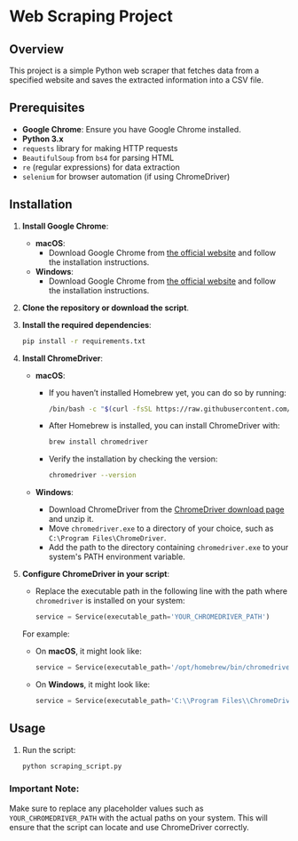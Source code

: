 # Web Scraping Project

## Overview
This project is a simple Python web scraper that fetches data from a specified website and saves the extracted information into a CSV file.

## Prerequisites
- **Google Chrome**: Ensure you have Google Chrome installed.
- **Python 3.x**
- `requests` library for making HTTP requests
- `BeautifulSoup` from `bs4` for parsing HTML
- `re` (regular expressions) for data extraction
- `selenium` for browser automation (if using ChromeDriver)

## Installation

1. **Install Google Chrome**:
   - **macOS**:
     - Download Google Chrome from [the official website](https://www.google.com/chrome/) and follow the installation instructions.
   - **Windows**:
     - Download Google Chrome from [the official website](https://www.google.com/chrome/) and follow the installation instructions.

2. **Clone the repository or download the script**.

3. **Install the required dependencies**:
    ```bash
    pip install -r requirements.txt
    ```

4. **Install ChromeDriver**:
   - **macOS**:
     - If you haven’t installed Homebrew yet, you can do so by running:
       ```bash
       /bin/bash -c "$(curl -fsSL https://raw.githubusercontent.com/Homebrew/install/HEAD/install.sh)"
       ```
     - After Homebrew is installed, you can install ChromeDriver with:
       ```bash
       brew install chromedriver
       ```
     - Verify the installation by checking the version:
       ```bash
       chromedriver --version
       ```

   - **Windows**:
     - Download ChromeDriver from the [ChromeDriver download page](https://chromedriver.chromium.org/downloads) and unzip it.
     - Move `chromedriver.exe` to a directory of your choice, such as `C:\Program Files\ChromeDriver`.
     - Add the path to the directory containing `chromedriver.exe` to your system's PATH environment variable.

5. **Configure ChromeDriver in your script**:
   - Replace the executable path in the following line with the path where `chromedriver` is installed on your system:
     ```python
     service = Service(executable_path='YOUR_CHROMEDRIVER_PATH')
     ```
   For example:
   - On **macOS**, it might look like:
     ```python
     service = Service(executable_path='/opt/homebrew/bin/chromedriver')
     ```
   - On **Windows**, it might look like:
     ```python
     service = Service(executable_path='C:\\Program Files\\ChromeDriver\\chromedriver.exe')
     ```

## Usage

1. Run the script:
   ```bash
   python scraping_script.py
   ```

### Important Note:
Make sure to replace any placeholder values such as `YOUR_CHROMEDRIVER_PATH` with the actual paths on your system. This will ensure that the script can locate and use ChromeDriver correctly.
